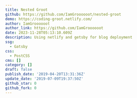 ```yaml
---
title: Nested Groot
github: https://github.com/IamGroooooot/nested-groot
demo: https://coding-groot.netlify.com/
author: IamGroooooot
author_link: https://github.com/IamGroooooot
date: 2023-11-28T05:13:10.609Z
description: Using netlify and getsby for blog deployment
ssg:
  - Gatsby
css:
  - PostCSS
cms: []
category: []
draft: false
publish_date: '2019-04-20T13:31:36Z'
update_date: '2019-07-09T19:37:50Z'
github_star: 0
github_fork: 0
---
```

